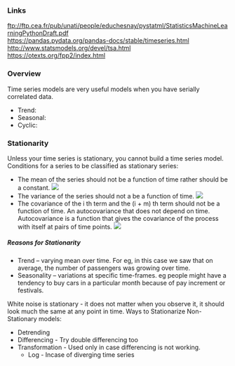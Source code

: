 ### Links
ftp://ftp.cea.fr/pub/unati/people/educhesnay/pystatml/StatisticsMachineLearningPythonDraft.pdf <br/>
https://pandas.pydata.org/pandas-docs/stable/timeseries.html <br/>
http://www.statsmodels.org/devel/tsa.html <br/>
https://otexts.org/fpp2/index.html


### Overview
Time series models are very useful models when you have serially correlated data.
* Trend:
* Seasonal:
* Cyclic:

### Stationarity
Unless your time series is stationary, you cannot build a time series model. <br/>
Conditions for a series to be classified as stationary series:
* The mean of the series should not be a function of time rather should be a constant. 
![](https://www.analyticsvidhya.com/wp-content/uploads/2015/02/Mean_nonstationary.png)
* The variance of the series should not a be a function of time.
![](https://www.analyticsvidhya.com/wp-content/uploads/2015/02/Var_nonstationary.png)
* The covariance of the i th term and the (i + m) th term should not be a function of time. An autocovariance that does not depend on time. Autocovariance is a function that gives the covariance of the process with itself at pairs of time points.
![](https://www.analyticsvidhya.com/wp-content/uploads/2015/02/Cov_nonstationary.png)

##### Reasons for Stationarity
* Trend – varying mean over time. For eg, in this case we saw that on average, the number of passengers was
growing over time.
* Seasonality – variations at specific time-frames. eg people might have a tendency to buy cars in a particular
month because of pay increment or festivals.

White noise is stationary - it does not matter when you observe it, it should look much the same at any point in time.
Ways to Stationarize Non-Stationary models:
* Detrending
* Differencing - Try double differencing too
* Transformation - Used only in case differencing is not working.
  * Log - Incase of diverging time series
  



